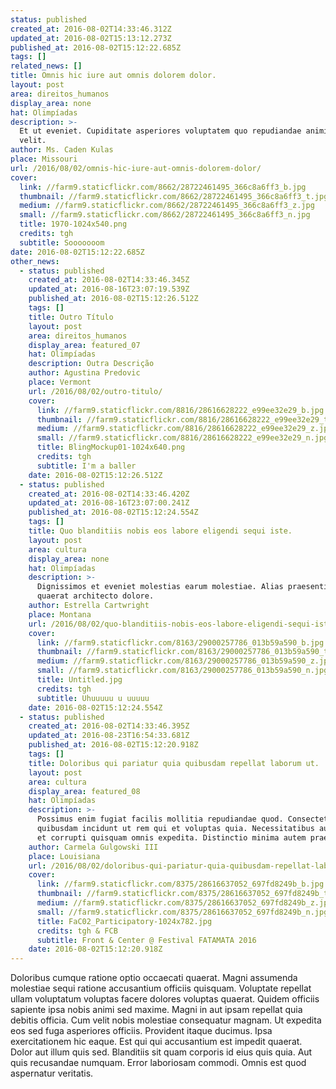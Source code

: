 ```yaml
---
status: published
created_at: 2016-08-02T14:33:46.312Z
updated_at: 2016-08-02T15:13:12.273Z
published_at: 2016-08-02T15:12:22.685Z
tags: []
related_news: []
title: Omnis hic iure aut omnis dolorem dolor.
layout: post
area: direitos_humanos
display_area: none
hat: Olimpíadas
description: >-
  Et ut eveniet. Cupiditate asperiores voluptatem quo repudiandae animi omnis
  velit.
author: Ms. Caden Kulas
place: Missouri
url: /2016/08/02/omnis-hic-iure-aut-omnis-dolorem-dolor/
cover:
  link: //farm9.staticflickr.com/8662/28722461495_366c8a6ff3_b.jpg
  thumbnail: //farm9.staticflickr.com/8662/28722461495_366c8a6ff3_t.jpg
  medium: //farm9.staticflickr.com/8662/28722461495_366c8a6ff3_z.jpg
  small: //farm9.staticflickr.com/8662/28722461495_366c8a6ff3_n.jpg
  title: 1970-1024x540.png
  credits: tgh
  subtitle: Sooooooom
date: 2016-08-02T15:12:22.685Z
other_news:
  - status: published
    created_at: 2016-08-02T14:33:46.345Z
    updated_at: 2016-08-16T23:07:19.539Z
    published_at: 2016-08-02T15:12:26.512Z
    tags: []
    title: Outro Título
    layout: post
    area: direitos_humanos
    display_area: featured_07
    hat: Olimpíadas
    description: Outra Descrição
    author: Agustina Predovic
    place: Vermont
    url: /2016/08/02/outro-titulo/
    cover:
      link: //farm9.staticflickr.com/8816/28616628222_e99ee32e29_b.jpg
      thumbnail: //farm9.staticflickr.com/8816/28616628222_e99ee32e29_t.jpg
      medium: //farm9.staticflickr.com/8816/28616628222_e99ee32e29_z.jpg
      small: //farm9.staticflickr.com/8816/28616628222_e99ee32e29_n.jpg
      title: BlingMockup01-1024x640.png
      credits: tgh
      subtitle: I'm a baller
    date: 2016-08-02T15:12:26.512Z
  - status: published
    created_at: 2016-08-02T14:33:46.420Z
    updated_at: 2016-08-16T23:07:00.241Z
    published_at: 2016-08-02T15:12:24.554Z
    tags: []
    title: Quo blanditiis nobis eos labore eligendi sequi iste.
    layout: post
    area: cultura
    display_area: none
    hat: Olimpíadas
    description: >-
      Dignissimos et eveniet molestias earum molestiae. Alias praesentium
      quaerat architecto dolore.
    author: Estrella Cartwright
    place: Montana
    url: /2016/08/02/quo-blanditiis-nobis-eos-labore-eligendi-sequi-iste/
    cover:
      link: //farm9.staticflickr.com/8163/29000257786_013b59a590_b.jpg
      thumbnail: //farm9.staticflickr.com/8163/29000257786_013b59a590_t.jpg
      medium: //farm9.staticflickr.com/8163/29000257786_013b59a590_z.jpg
      small: //farm9.staticflickr.com/8163/29000257786_013b59a590_n.jpg
      title: Untitled.jpg
      credits: tgh
      subtitle: Uhuuuuu u uuuuu
    date: 2016-08-02T15:12:24.554Z
  - status: published
    created_at: 2016-08-02T14:33:46.395Z
    updated_at: 2016-08-23T16:54:33.681Z
    published_at: 2016-08-02T15:12:20.918Z
    tags: []
    title: Doloribus qui pariatur quia quibusdam repellat laborum ut.
    layout: post
    area: cultura
    display_area: featured_08
    hat: Olimpíadas
    description: >-
      Possimus enim fugiat facilis mollitia repudiandae quod. Consectetur labore
      quibusdam incidunt ut rem qui et voluptas quia. Necessitatibus aut maiores
      et corrupti quisquam omnis expedita. Distinctio minima autem praesentium.
    author: Carmela Gulgowski III
    place: Louisiana
    url: /2016/08/02/doloribus-qui-pariatur-quia-quibusdam-repellat-laborum-ut/
    cover:
      link: //farm9.staticflickr.com/8375/28616637052_697fd8249b_b.jpg
      thumbnail: //farm9.staticflickr.com/8375/28616637052_697fd8249b_t.jpg
      medium: //farm9.staticflickr.com/8375/28616637052_697fd8249b_z.jpg
      small: //farm9.staticflickr.com/8375/28616637052_697fd8249b_n.jpg
      title: FaC02_Participatory-1024x782.jpg
      credits: tgh & FCB
      subtitle: Front & Center @ Festival FATAMATA 2016
    date: 2016-08-02T15:12:20.918Z
---
```

<p>Doloribus cumque ratione optio occaecati quaerat. Magni assumenda molestiae sequi ratione accusantium officiis quisquam. Voluptate repellat ullam voluptatum voluptas facere dolores voluptas quaerat. Quidem officiis sapiente ipsa nobis animi sed maxime. Magni in aut ipsam repellat quia debitis officia. Cum velit nobis molestiae consequatur magnam. Ut expedita eos sed fuga asperiores officiis. Provident itaque ducimus. Ipsa exercitationem hic eaque. Est qui qui accusantium est impedit quaerat. Dolor aut illum quis sed. Blanditiis sit quam corporis id eius quis quia. Aut quis recusandae numquam. Error laboriosam commodi. Omnis est quod aspernatur veritatis.</p>

